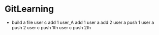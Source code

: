 # GitLearning
-  build a file
user c add 1
user_A add 1
user a add 2
user a push 1
user a  push  2
user c push 1th
user c push 2th
